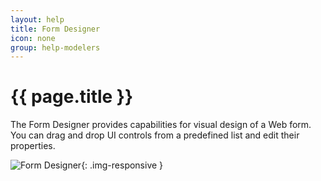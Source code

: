 ```yaml
---
layout: help
title: Form Designer
icon: none
group: help-modelers
---
```


{{ page.title }}
===

The Form Designer provides capabilities for visual design of a Web form. You can drag and drop UI controls from a predefined list and edit their properties.

![Form Designer](images/ide_form_designer.png){: .img-responsive }


